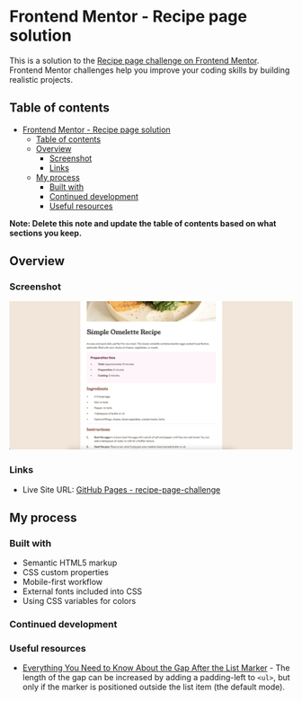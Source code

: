 # Frontend Mentor - Recipe page solution

This is a solution to the [Recipe page challenge on Frontend Mentor](https://www.frontendmentor.io/challenges/recipe-page-KiTsR8QQKm). Frontend Mentor challenges help you improve your coding skills by building realistic projects. 

## Table of contents

- [Frontend Mentor - Recipe page solution](#frontend-mentor---recipe-page-solution)
  - [Table of contents](#table-of-contents)
  - [Overview](#overview)
    - [Screenshot](#screenshot)
    - [Links](#links)
  - [My process](#my-process)
    - [Built with](#built-with)
    - [Continued development](#continued-development)
    - [Useful resources](#useful-resources)

**Note: Delete this note and update the table of contents based on what sections you keep.**

## Overview

### Screenshot

![](./screenshot.png)

### Links

- Live Site URL: [GitHub Pages - recipe-page-challenge](https://mkalmetieva.github.io/recipe-page-challenge/)

## My process

### Built with

- Semantic HTML5 markup
- CSS custom properties
- Mobile-first workflow
- External fonts included into CSS
- Using CSS variables for colors

### Continued development

### Useful resources

- [Everything You Need to Know About the Gap After the List Marker](https://css-tricks.com/everything-you-need-to-know-about-the-gap-after-the-list-marker/) - The length of the gap can be increased by adding a padding-left to `<ul>`, but only if the marker is positioned outside the list item (the default mode).
